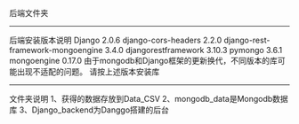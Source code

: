 后端文件夹
********************
后端安装版本说明
Django                            2.0.6
django-cors-headers               2.2.0
django-rest-framework-mongoengine 3.4.0
djangorestframework               3.10.3
pymongo                           3.6.1
mongoengine                       0.17.0
由于mongodb和Django框架的更新换代，不同版本的库可能出现不适配的问题。
请按上述版本安装库
********************
文件夹说明
1、获得的数据存放到Data_CSV
2、mongodb_data是Mongodb数据库
3、Django_backend为Danggo搭建的后台
